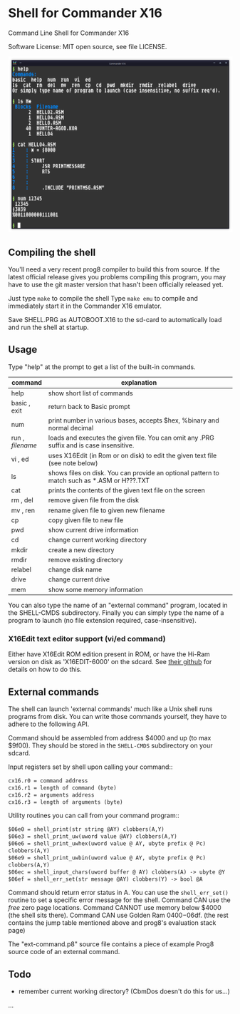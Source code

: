 # Shell for Commander X16

Command Line Shell for Commander X16

Software License: MIT open source, see file LICENSE.

![Shell screenshot](./screenshot.png "Screenshot of the shel; running in X16 emulator")

## Compiling the shell

You'll need a very recent prog8 compiler to build this from source.
If the latest official release gives you problems compiling this program, you may have to use
the git master version that hasn't been officially released yet.

Just type ``make`` to compile the shell
Type ``make emu`` to compile and immediately start it in the Commander X16 emulator.

Save SHELL.PRG as AUTOBOOT.X16 to the sd-card to automatically load and run the shell at startup.


## Usage

Type "help" at the prompt to get a list of the built-in commands.

| command                | explanation                                                                                 |
|------------------------|---------------------------------------------------------------------------------------------|
| help                   | show short list of commands                                                                 |
| basic , exit           | return back to Basic prompt                                                                 |
| num                    | print number in various bases, accepts $hex, %binary and normal decimal                     |
| run  ,<br/> *filename* | loads and executes the given file. You can omit any .PRG suffix and is case insensitive.    |
| vi , ed                | uses X16Edit (in Rom or on disk) to edit the given text file  (see note below)              |       
| ls                     | shows files on disk. You can provide an optional pattern to match such as *.ASM or H???.TXT |
| cat                    | prints the contents of the given text file on the screen                                    |       
| rm , del               | remove given file from the disk                                                             |       
| mv , ren               | rename given file to given new filename                                                     |
| cp                     | copy given file to new file                                                                 |
| pwd                    | show current drive information                                                              |       
| cd                     | change current working directory                                                            |
| mkdir                  | create a new directory                                                                      |       
| rmdir                  | remove existing directory                                                                   |       
| relabel                | change disk name                                                                            |       
| drive                  | change current drive                                                                        |       
| mem                    | show some memory information                                                                |       

You can also type the name of an "external command" program, located in the SHELL-CMDS subdirectory.
Finally you can simply type the name of a program to launch (no file extension required, case-insensitive).


### X16Edit text editor support (vi/ed command)

Either have X16Edit ROM edition present in ROM, or have the Hi-Ram version on disk as 'X16EDIT-6000' on the sdcard.
See [their github](https://github.com/stefan-b-jakobsson/x16-edit) for details on how to do this.


## External commands

The shell can launch 'external commands' much like a Unix shell runs programs from disk.
You can write those commands yourself, they have to adhere to the following API.

Command should be assembled from address $4000 and up (to max $9f00).
They should be stored in the ``SHELL-CMDS`` subdirectory on your sdcard.

Input registers set by shell upon calling your command::

    cx16.r0 = command address
    cx16.r1 = length of command (byte)
    cx16.r2 = arguments address
    cx16.r3 = length of arguments (byte)

Utility routines you can call from your command program::

    $06e0 = shell_print(str string @AY) clobbers(A,Y)
    $06e3 = shell_print_uw(uword value @AY) clobbers(A,Y)
    $06e6 = shell_print_uwhex(uword value @ AY, ubyte prefix @ Pc) clobbers(A,Y)
    $06e9 = shell_print_uwbin(uword value @ AY, ubyte prefix @ Pc) clobbers(A,Y)
    $06ec = shell_input_chars(uword buffer @ AY) clobbers(A) -> ubyte @Y
    $06ef = shell_err_set(str message @AY) clobbers(Y) -> bool @A

Command should return error status in A. You can use the ``shell_err_set()`` routine to set a specific error message for the shell.
Command CAN use the *free* zero page locations.
Command CANNOT use memory below $4000 (the shell sits there).
Command CAN use Golden Ram $0400-$06df. (the rest contains the jump table mentioned above and prog8's evaluation stack page)

The "ext-command.p8" source file contains a piece of example Prog8 source code of an external command.


## Todo

- remember current working directory? (CbmDos doesn't do this for us...)

...
